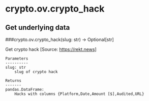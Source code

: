 # crypto.ov.crypto_hack

## Get underlying data 
###crypto.ov.crypto_hack(slug: str) -> Optional[str]

Get crypto hack
    [Source: https://rekt.news]

    Parameters
    ----------
    slug: str
        slug of crypto hack

    Returns
    -------
    pandas.DataFrame:
        Hacks with columns {Platform,Date,Amount [$],Audited,URL}
